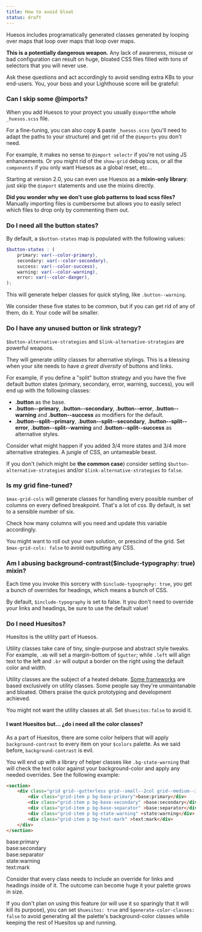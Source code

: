```yaml
---
title: How to avoid bloat
status: draft
---
```


Huesos includes programatically generated classes generated by looping over maps that loop over maps that loop over maps. 

__This is a potentially dangerous weapon.__ Any lack of awareness, misuse or bad configuration can result on huge, bloated CSS files filled with tons of selectors that you will never use.

Ask these questions and act accordingly to avoid sending extra KBs to your end-users. You, your boss and your Lighthouse score will be grateful:

### Can I skip some @imports?

When you add Huesos to your proyect you usually `@import`the whole `_huesos.scss` file.

For a fine-tuning, you can also copy & paste `_huesos.scss` (you'll need to adapt the paths to your structure) and get rid of the `@imports` you don't need.

For example, it makes no sense to `@import selectr` if you're not using JS enhancements. Or you might rid of the `show-grid` debug scss, or all the `components` if you only want Huesos as a global reset, etc...

Starting at version 2.0, you can even use Huesos as a __mixin-only library__: just skip the `@import` statements and use the mixins directly.

<div class="alert">

__Did you wonder why we don't use glob patterns to load scss files?__ Manually importing files is cumbersome but allows you to easily select which files to drop only by commenting them out.

</div>

### Do I need all the button states?

By default, a `$button-states` map is populated with the following values:

```scss
$button-states : (
    primary: var(--color-primary),
    secondary: var(--color-secondary),
    success: var(--color-success),
    warning: var(--color-warning),
    error: var(--color-danger), 
);
```
This will generate helper classes for quick styling, like `.button--warning`.

We consider these five states to be common, but if you can get rid of any of them, do it. Your code will be smaller.


### Do I have any unused button or link strategy?

`$button-alternative-strategies` and `$link-alternative-strategies` are powerful weapons.

They will generate utility classes for alternative stylings. This is a blessing when your site needs to have *a great diversity* of buttons and links.

For example, if you define a "split" button strategy and you have the five default button states (primary, secondary, error, warning, success), you will end up with the following classes:

- __.button__ as the base.
- __.button--primary__, __.button--secondary__, __.button--error__, __.button--warning__ and __.button--success__ as modifiers for the default.
- __.button--split--primary__, __.button--split--secondary__, __.button--split--error__, __.button--split--warning__ and __.button--split--success__ as alternative styles.

Consider what might happen if you added 3/4 more states and 3/4 more alternative strategies. A jungle of CSS, an untameable beast.

If you don't (which might be **the common case**) consider setting `$button-alternative-strategies` and/or `$link-alternative-strategies` to `false`. 

### Is my grid fine-tuned?

`$max-grid-cols` will generate classes for handling every possible number of columns on every defined breakpoint. That's a lot of css. By default, is set to a sensible number of six.

Check how many columns will you need and update this variable accordingly. 

You might want to roll out your own solution, or prescind of the grid. Set `$max-grid-cols: false` to avoid outputting any CSS.

### Am I abusing background-contrast($include-typography: true) mixin?

Each time you invoke this sorcery with `$include-typography: true`, you get a bunch of overrides for headings, which means a bunch of CSS.

By default, `$include-typography` is set to false. It you don't need to override your links and headings, be sure to use the default value!


### Do I need Huesitos?

Huesitos is the utility part of Huesos. 

Utility classes take care of tiny, single-purpose and abstract style tweaks. For example, `.mb` will set a margin-bottom of `$gutter`; while `.left` will align text to the left and `.br` will output a border on the right using the default color and width.

Utility classes are the subject of a heated debate. [Some frameworks](https://tachyons.io/) are based exclusively on utility classes. Some people say they're unmaintanable and bloated. Others praise the quick prototyping and development achieved.

You might not want the utility classes at all. Set `$huesitos:false` to avoid it.


#### I want Huesitos but... ¿do i need all the color classes?

As a part of Huesitos, there are some color helpers that will apply `background-contrast` to every item on your `$colors` palette. As we said before, `background-contrast` is evil.

You will end up with a library of helper classes like `.bg-state-warning` that will check the text color against your background-color and apply any needed overrides. See the following example:

```html
<section>
	<div class="grid grid--gutterless grid--small--2col grid--medium--3col">
		<div class="grid-item p bg-base-primary">base:primary</div>
		<div class="grid-item p bg-base-secondary" >base:secondary</div>
		<div class="grid-item p bg-base-separator" >base:separator</div>
		<div class="grid-item p bg-state-warning" >state:warning</div>
		<div class="grid-item p bg-text-mark" >text:mark</div>
	</div>
</section>
```

<section>
	<div class="grid grid--gutterless grid--small--2col grid--medium--3col">
		<div class="grid-item p bg-base-primary">base:primary</div>
		<div class="grid-item p bg-base-secondary" >base:secondary</div>
		<div class="grid-item p bg-base-separator" >base:separator</div>
		<div class="grid-item p bg-state-warning" >state:warning</div>
		<div class="grid-item p bg-text-mark" >text:mark</div>
	</div>
</section>

Consider that every class needs to include an override for links and headings inside of it. The outcome can become huge it your palette grows in size.

If you don't plan on using this feature (or will use it so sparingly that it will kill its purpose), you can set `$huesitos: true` and `$generate-color-classes: false` to avoid generating all the palette's background-color classes while keeping the rest of Huesitos up and running.
